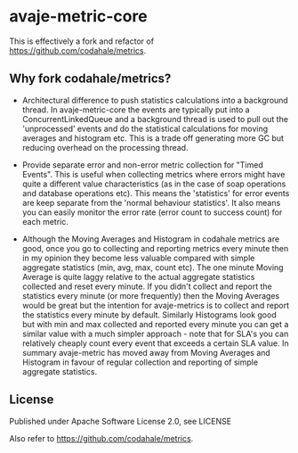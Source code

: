 avaje-metric-core
=================

This is effectively a fork and refactor of https://github.com/codahale/metrics.

Why fork codahale/metrics?
--------------------------
- Architectural difference to push statistics calculations into a background thread. 
In avaje-metric-core the events are typically put into a ConcurrentLinkedQueue and a background 
thread is used to pull out the 'unprocessed' events and do the statistical 
calculations for moving averages and histogram etc. 
This is a trade off generating more GC but reducing overhead on the processing thread.

- Provide separate error and non-error metric collection for "Timed Events". This is
useful when collecting metrics where errors might have quite a different value characteristics 
(as in the case of soap operations and database operations etc). This means the 'statistics' for
error events are keep separate from the 'normal behaviour statistics'. It also means you can 
easily monitor the error rate (error count to success count) for each metric.

- Although the Moving Averages and Histogram in codahale metrics are good, once you go to 
collecting and reporting metrics every minute then in my opinion they become less valuable compared
with simple aggregate statistics (min, avg, max, count etc). The one minute Moving Average is quite 
laggy relative to the actual aggregate statistics collected and reset every minute. If you didn't
collect and report the statistics every minute (or more frequently) then the Moving Averages would 
be great but the intention for avaje-metrics is to collect and report the statistics every minute by default. 
Similarly Histograms look good but with min and max collected and reported every minute you can get a
similar value with a much simpler approach - note that for SLA's you can relatively cheaply count every 
event that exceeds a certain SLA value. In summary avaje-metric has moved away from Moving Averages and
Histogram in favour of regular collection and reporting of simple aggregate statistics.


 

License
-------

Published under Apache Software License 2.0, see LICENSE

Also refer to https://github.com/codahale/metrics.
